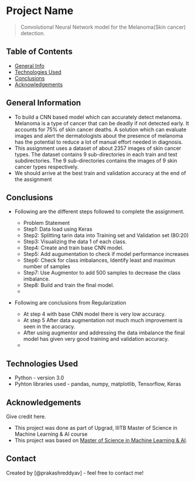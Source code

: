 # Project Name
> Convolutional Neural Network model for the Melanoma(Skin cancer) detection.


## Table of Contents
* [General Info](#general-information)
* [Technologies Used](#technologies-used)
* [Conclusions](#conclusions)
* [Acknowledgements](#acknowledgements)


## General Information
- To build a CNN based model which can accurately detect melanoma. Melanoma is a type of cancer that can be deadly if not detected early. It accounts for 75% of skin cancer deaths. A solution which can evaluate images and alert the dermatologists about the presence of melanoma has the potential to reduce a lot of manual effort needed in diagnosis.
- This assignment uses a dataset of about 2357 images of skin cancer types. The dataset contains 9 sub-directories in each train and test subdirectories. The 9 sub-directories contains the images of 9 skin cancer types respectively.
- We should arrive at the best train and validation accuracy at the end of the assignment

## Conclusions
- Following are the different steps followed to complete the assignment.
    - Problem Statement
    - Step1: Data load using Keras
    - Step2: Splitting tarin data into Training set and Validation set (80:20) 
    - Step3: Visualizing the data 1 of each class.
    - Step4: Create and train base CNN model.
    - Step5: Add augumentation to check if model performance increases
	- Step6: Check for class imbalances, Identify least and maximun number of samples 
    - Step7: Use Augmentor to add 500 samples to decrease the class imbalance.
	- Step8: Build and train the final model.
	- 
	
- Following are conclusions from Regularization
	- At step 4 with base CNN model there is very low accuracy.
    - At step 5 After data augmentation not much much improvement is seen in the accuracy.
    - After using augmentor and addressing the data imbalance the final model has given very good training and validation accuracy.
    - 

## Technologies Used
- Python - version 3.0
- Pyhton libraries used - pandas, numpy, matplotlib, Tensorflow, Keras 

## Acknowledgements
Give credit here.
- This project was done as part of Upgrad, IIITB Master of Science in Machine Learning & AI course
- This project was based on [Master of Science in Machine Learning & AI](https://www.upgrad.com/masters-in-ml-ai-ljmu/).


## Contact
Created by [@prakashreddyav] - feel free to contact me!


<!-- Optional -->
<!-- ## License -->
<!-- This project is open source and available under the [... License](). -->

<!-- You don't have to include all sections - just the one's relevant to your project -->